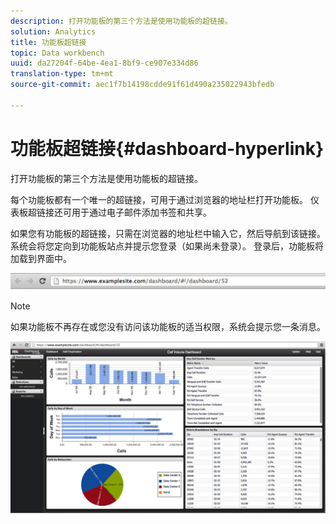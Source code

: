 ```yaml
---
description: 打开功能板的第三个方法是使用功能板的超链接。
solution: Analytics
title: 功能板超链接
topic: Data workbench
uuid: da27204f-64be-4ea1-8bf9-ce907e334d86
translation-type: tm+mt
source-git-commit: aec1f7b14198cdde91f61d490a235022943bfedb

---
```



# 功能板超链接{#dashboard-hyperlink}

打开功能板的第三个方法是使用功能板的超链接。

每个功能板都有一个唯一的超链接，可用于通过浏览器的地址栏打开功能板。 仪表板超链接还可用于通过电子邮件添加书签和共享。

如果您有功能板的超链接，只需在浏览器的地址栏中输入它，然后导航到该链接。 系统会将您定向到功能板站点并提示您登录（如果尚未登录）。 登录后，功能板将加载到界面中。

![](assets/db_hyperlink.png)

>[!NOTE]
>
>如果功能板不再存在或您没有访问该功能板的适当权限，系统会提示您一条消息。

![](assets/db_hyperlink2.png)

